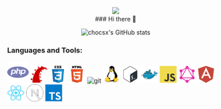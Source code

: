 <div align="center"> <img src="https://komarev.com/ghpvc/?username=chocsx&label=Profile%20Views&color=0e75b6&style=flat"/>
<br>
### Hi there 👋
  
  
![chocsx's GitHub stats](https://github-readme-stats.vercel.app/api?username=chocsx&show_icons=true&theme=nord)

<!--
**chocsx/chocsx** is a ✨ _special_ ✨ repository because its `README.md` (this file) appears on your GitHub profile.

Here are some ideas to get you started:

- 🔭 I’m currently working on ...
- 🌱 I’m currently learning ...
- 👯 I’m looking to collaborate on ...
- 🤔 I’m looking for help with ...
- 💬 Ask me about ...
- 📫 How to reach me: ...
- 😄 Pronouns: ...
- ⚡ Fun fact: ...
-->

<h3 align="left">Languages and Tools:</h3>
<p align="left">
  <img src="https://raw.githubusercontent.com/devicons/devicon/master/icons/php/php-plain.svg" alt="php" width="50" height="50"/> 
  <img src="https://raw.githubusercontent.com/devicons/devicon/master/icons/rails/rails-plain.svg" alt="rails" width="40" height="40"/> 
  <img src="https://raw.githubusercontent.com/devicons/devicon/master/icons/css3/css3-original-wordmark.svg" alt="css3" width="40" height="40"/> 
  <img src="https://raw.githubusercontent.com/devicons/devicon/master/icons/html5/html5-original-wordmark.svg" alt="html5" width="40" height="40"/>
  <img src="https://www.vectorlogo.zone/logos/git-scm/git-scm-icon.svg" alt="git" width="40" height="40"/>
  <img src="https://raw.githubusercontent.com/devicons/devicon/master/icons/linux/linux-original.svg" alt="linux" width="40" height="40"/> 
  <img src="https://raw.githubusercontent.com/devicons/devicon/master/icons/bash/bash-plain.svg" alt="bash" width="40" height="40"/>
  <img src="https://raw.githubusercontent.com/devicons/devicon/master/icons/docker/docker-original.svg" alt="docker" width="40" height="40"/>
  <img src="https://raw.githubusercontent.com/devicons/devicon/master/icons/javascript/javascript-original.svg" alt="javascript" width="40" height="40"/> 
  <img src="https://raw.githubusercontent.com/devicons/devicon/master/icons/graphql/graphql-plain.svg" alt="graphql" width="40" height="40"/> 
  <img src="https://raw.githubusercontent.com/devicons/devicon/master/icons/angularjs/angularjs-plain.svg" alt="angularjs" width="40" height="40"/>
  <img src="https://raw.githubusercontent.com/devicons/devicon/master/icons/react/react-original.svg" alt="reactjs" width="40" height="40"/> 
  <img src="https://raw.githubusercontent.com/devicons/devicon/master/icons/nextjs/nextjs-line.svg" alt="nextjs" width="40" height="40"/> 
  <img src="https://raw.githubusercontent.com/devicons/devicon/master/icons/typescript/typescript-original.svg" alt="typescript" width="40" height="40"/> 
  
  </p>

</div>
